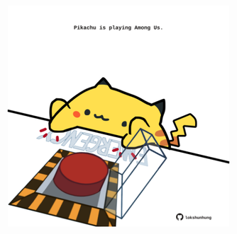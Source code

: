 <!-- built at 13/03/2021, 08:01:45 UTC -->
<p align="center">
  <img width="500" height="500" src="./ReadmeImage.svg">
</p>
